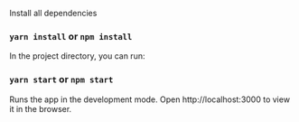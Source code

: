 Install all dependencies

### `yarn install` or `npm install`

In the project directory, you can run:

### `yarn start` or `npm start`

Runs the app in the development mode.
Open http://localhost:3000 to view it in the browser.
